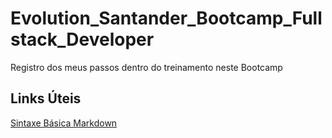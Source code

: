 # Evolution_Santander_Bootcamp_Fullstack_Developer
Registro dos meus passos dentro do treinamento neste Bootcamp

## Links Úteis
[Sintaxe Básica Markdown](https://www.markdownguide.org/basic-syntax/)
